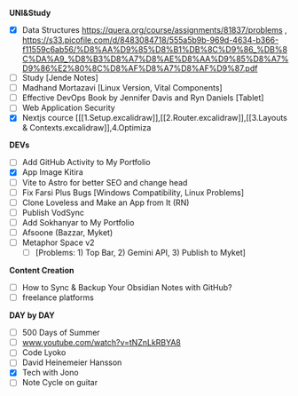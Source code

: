 **UNI&Study**
- [x] Data Structures https://quera.org/course/assignments/81837/problems , https://s33.picofile.com/d/8483084718/555a5b9b-969d-4634-b366-f11559c6ab56/%D8%AA%D9%85%D8%B1%DB%8C%D9%86_%DB%8C%DA%A9_%D8%B3%D8%A7%D8%AE%D8%AA%D9%85%D8%A7%D9%86%E2%80%8C%D8%AF%D8%A7%D8%AF%D9%87.pdf
- [ ] Study [Jende Notes]
- [ ] Madhand Mortazavi [Linux Version, Vital Components]
- [ ] Effective DevOps Book by Jennifer Davis and Ryn Daniels [Tablet]
- [ ] Web Application Security
- [x] Nextjs cource [[[1.Setup.excalidraw]],[[2.Router.excalidraw]],[[3.Layouts & Contexts.excalidraw]],4.Optimiza

**DEVs**
- [ ] Add GitHub Activity to My Portfolio
- [x] App Image Kitira
- [ ] Vite to Astro for better SEO and change head
- [ ] Fix Farsi Plus Bugs [Windows Compatibility, Linux Problems]
- [ ] Clone Loveless and Make an App from It (RN)
- [ ] Publish VodSync
- [ ] Add Sokhanyar to My Portfolio
- [ ] Afsoone (Bazzar, Myket)
- [ ] Metaphor Space v2
  - [ ] [Problems: 1) Top Bar, 2) Gemini API, 3) Publish to Myket]

**Content Creation**
- [ ] How to Sync & Backup Your Obsidian Notes with GitHub?
- [ ] freelance platforms 

**DAY by DAY**
- [ ] 500 Days of Summer
- [ ] www.youtube.com/watch?v=tNZnLkRBYA8
- [ ] Code Lyoko
- [ ] David Heinemeier Hansson
- [x] Tech with Jono
- [ ] Note Cycle on guitar